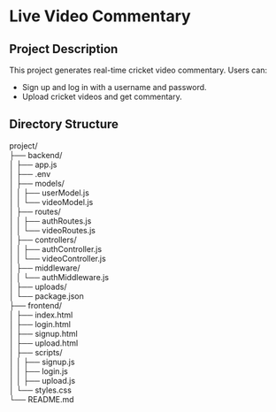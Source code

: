 # Live Video Commentary

## Project Description
This project generates real-time cricket video commentary. Users can:
- Sign up and log in with a username and password.
- Upload cricket videos and get commentary.

## Directory Structure
project/ <br>
├── backend/ <br>
│   ├── app.js<br>
│   ├── .env<br>
│   ├── models/<br>
│   │   ├── userModel.js <br>
│   │   └── videoModel.js<br>
│   ├── routes/<br>
│   │   ├── authRoutes.js <br>
│   │   └── videoRoutes.js <br>
│   ├── controllers/ <br>
│   │   ├── authController.js <br>
│   │   └── videoController.js <br>
│   ├── middleware/ <br>
│   │   └── authMiddleware.js <br>
│   ├── uploads/  <br>
│   └── package.json <br>
├── frontend/ <br>
│   ├── index.html <br>
│   ├── login.html<br>
│   ├── signup.html<br>
│   ├── upload.html<br>
│   ├── scripts/<br>
│   │   ├── signup.js<br>
│   │   ├── login.js<br>
│   │   ├── upload.js<br>
│   └── styles.css<br>
└── README.md<br>
